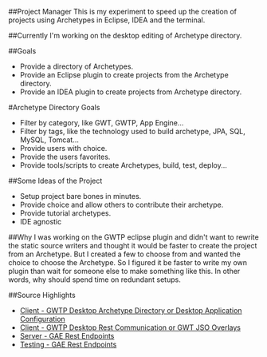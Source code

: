 ##Project Manager
This is my experiment to speed up the creation of projects using Archetypes in Eclipse, IDEA and the terminal.

##Currently
I'm working on the desktop editing of Archetype directory.

##Goals
* Provide a directory of Archetypes.
* Provide an Eclipse plugin to create projects from the Archetype directory.
* Provide an IDEA plugin to create projects from Archetype directory.

#Archetype Directory Goals
* Filter by category, like GWT, GWTP, App Engine...
* Filter by tags, like the technology used to build archetype, JPA, SQL, MySQL, Tomcat…
* Provide users with choice.
* Provide the users favorites. 
* Provide tools/scripts to create Archetypes, build, test, deploy...

##Some Ideas of the Project
* Setup project bare bones in minutes. 
* Provide choice and allow others to contribute their archetype.
* Provide tutorial archetypes.
* IDE agnostic

##Why
I was working on the GWTP eclipse plugin and didn't want to rewrite the static source writers and thought it would be faster to create the project from an Archetype. But I created a few to choose from and wanted the choice to choose the Archetype. So I figured it be faster to write my own plugin than wait for someone else to make something like this. In other words, why should spend time on redundant setups.

##Source Highlights
* [Client - GWTP Desktop Archetype Directory or Desktop Application Configuration](https://github.com/branflake2267/Project-Manager/tree/master/Directory/src/org/gonevertical/pm/directory/client)
* [Client - GWTP Desktop Rest Communication or GWT JSO Overlays](https://github.com/branflake2267/Project-Manager/tree/master/Directory/src/org/gonevertical/pm/directory/client/rest)
* [Server - GAE Rest Endpoints](https://github.com/branflake2267/Project-Manager/tree/master/Directory/src/org/gonevertical/pm/directory/server/rest)
* [Testing - GAE Rest Endpoints](https://github.com/branflake2267/Project-Manager/tree/master/DirectoryTesting/src/test/java/org/gonevertical/pm/directory/testing)
